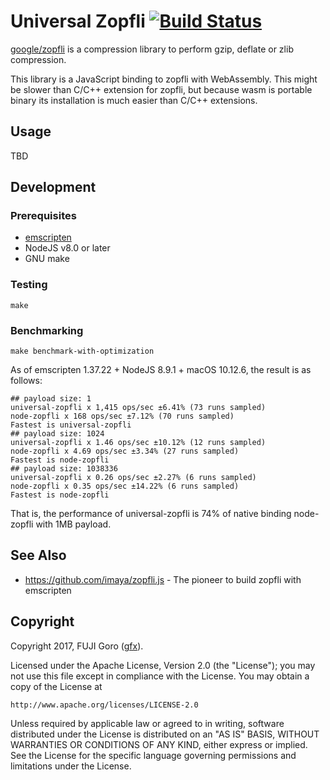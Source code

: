 # Universal Zopfli [![Build Status](https://travis-ci.org/gfx/universal-zopfli-js.svg?branch=master)](https://travis-ci.org/gfx/universal-zopfli-js)

[google/zopfli](https://github.com/google/zopfli) is a compression library to perform
gzip, deflate or zlib compression.

This library is a JavaScript binding to zopfli with WebAssembly. This might be slower than C/C++ extension for zopfli, but because wasm is portable binary its installation is much easier than C/C++ extensions.

## Usage

TBD

## Development

### Prerequisites

* [emscripten](https://github.com/kripken/emscripten)
* NodeJS v8.0 or later
* GNU make

### Testing

```shell-session
make
```

### Benchmarking

```shell-session
make benchmark-with-optimization
```

As of emscripten 1.37.22 + NodeJS 8.9.1 + macOS 10.12.6, the result is as follows:

```
## payload size: 1
universal-zopfli x 1,415 ops/sec ±6.41% (73 runs sampled)
node-zopfli x 168 ops/sec ±7.12% (70 runs sampled)
Fastest is universal-zopfli
## payload size: 1024
universal-zopfli x 1.46 ops/sec ±10.12% (12 runs sampled)
node-zopfli x 4.69 ops/sec ±3.34% (27 runs sampled)
Fastest is node-zopfli
## payload size: 1038336
universal-zopfli x 0.26 ops/sec ±2.27% (6 runs sampled)
node-zopfli x 0.35 ops/sec ±14.22% (6 runs sampled)
Fastest is node-zopfli
```

That is, the performance of universal-zopfli is 74% of native binding node-zopfli with 1MB payload.

## See Also

* https://github.com/imaya/zopfli.js - The pioneer to build zopfli with emscripten

## Copyright

Copyright 2017, FUJI Goro ([gfx](https://github.com/gfx)).

Licensed under the Apache License, Version 2.0 (the "License");
you may not use this file except in compliance with the License.
You may obtain a copy of the License at

    http://www.apache.org/licenses/LICENSE-2.0

Unless required by applicable law or agreed to in writing, software
distributed under the License is distributed on an "AS IS" BASIS,
WITHOUT WARRANTIES OR CONDITIONS OF ANY KIND, either express or implied.
See the License for the specific language governing permissions and
limitations under the License.

